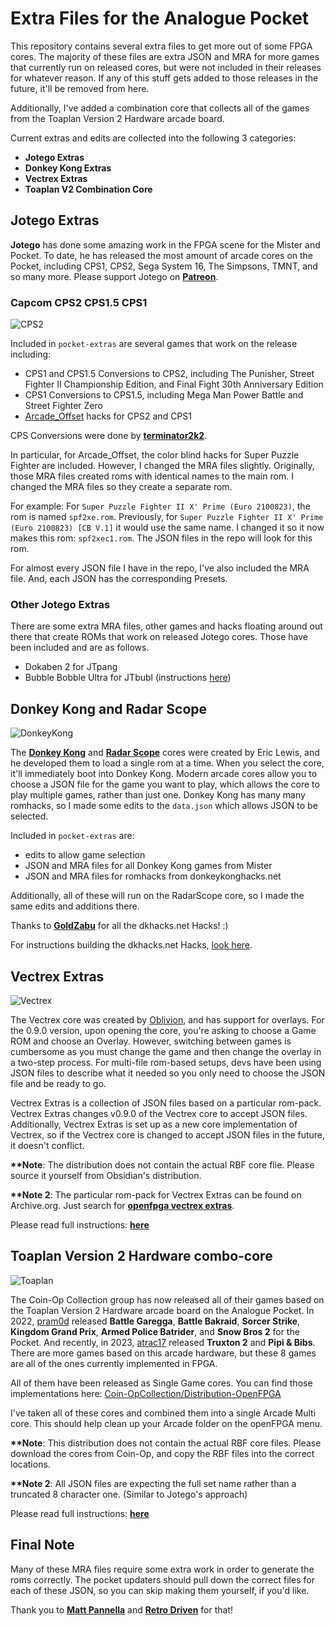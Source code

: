 # Extra Files for the Analogue Pocket

This repository contains several extra files to get more out of some FPGA cores. The majority of these files are extra JSON and MRA for more games that currently run on released cores, but were not included in their releases for whatever reason. If any of this stuff gets added to those releases in the future, it'll be removed from here.

Additionally, I've added a combination core that collects all of the games from the Toaplan Version 2 Hardware arcade board.

Current extras and edits are collected into the following 3 categories:
- <b>Jotego Extras</b>
- <b>Donkey Kong Extras</b>
- <b>Vectrex Extras</b>
- <b>Toaplan V2 Combination Core</b>

## Jotego Extras

<b>Jotego</b> has done some amazing work in the FPGA scene for the Mister and Pocket. To date, he has released the most amount of arcade cores on the Pocket, including CPS1, CPS2, Sega System 16, The Simpsons, TMNT, and so many more. Please support Jotego on <b><a href="https://www.patreon.com/jotego">Patreon</a></b>.

### Capcom CPS2 CPS1.5 CPS1

![CPS2](https://github.com/dyreschlock/pocket-platform-images/blob/v4.0.0/pics/arcade/jtcps2.png?raw=true)

Included in `pocket-extras` are several games that work on the release including: 
- CPS1 and CPS1.5 Conversions to CPS2, including The Punisher, Street Fighter II Championship Edition, and Final Fight 30th Anniversary Edition
- CPS1 Conversions to CPS1.5, including Mega Man Power Battle and Street Fighter Zero
- <a href="https://github.com/atrac17/Arcade_Offset">Arcade_Offset</a> hacks for CPS2 and CPS1

CPS Conversions were done by <b><a href="https://github.com/terminator2k2">terminator2k2</a></b>.

In particular, for Arcade_Offset, the color blind hacks for Super Puzzle Fighter are included. However, I changed the MRA files slightly. Originally, those MRA files created roms with identical names to the main rom. I changed the MRA files so they create a separate rom.

For example: For `Super Puzzle Fighter II X' Prime (Euro 2100823)`, the rom is named `spf2xe.rom`. Previously, for `Super Puzzle Fighter II X' Prime (Euro 2100823) [CB V.1]` it would use the same name. I changed it so it now makes this rom: `spf2xec1.rom`. The JSON files in the repo will look for this rom.

For almost every JSON file I have in the repo, I've also included the MRA file. And, each JSON has the corresponding Presets.

### Other Jotego Extras

There are some extra MRA files, other games and hacks floating around out there that create ROMs that work on released Jotego cores. Those have been included and are as follows.

- Dokaben 2 for JTpang
- Bubble Bobble Ultra for JTbubl (instructions <a href="/jotego_extras/Assets/jtbubl/mra/README.md">here</a>)

## Donkey Kong and Radar Scope

![DonkeyKong](https://github.com/dyreschlock/pocket-platform-images/blob/v4.0.0/pics/arcade/donkeykong.png?raw=true)

The <b><a href="https://github.com/ericlewis/openFPGA-DonkeyKong">Donkey Kong</a></b> and <b><a href="https://github.com/ericlewis/openFPGA-RadarScope">Radar Scope</a></b> cores were created by Eric Lewis, and he developed them to load a single rom at a time.  When you select the core, it'll immediately boot into Donkey Kong. Modern arcade cores allow you to choose a JSON file for the game you want to play, which allows the core to play multiple games, rather than just one.  Donkey Kong has many many romhacks, so I made some edits to the `data.json` which allows JSON to be selected.

Included in `pocket-extras` are:
- edits to allow game selection
- JSON and MRA files for all Donkey Kong games from Mister
- JSON and MRA files for romhacks from donkeykonghacks.net

Additionally, all of these will run on the RadarScope core, so I made the same edits and additions there.

Thanks to <b><a href="https://github.com/GoldZabu">GoldZabu</a></b> for all the dkhacks.net Hacks! :)

For instructions building the dkhacks.net Hacks, <a href="/dk_extras/Assets/donkeykong/mra/donkeykonghacks.net/README.md">look here</a>.

## Vectrex Extras

![Vectrex](https://github.com/dyreschlock/pocket-platform-images/blob/main/pics/home/vectrex.png?raw=true)

The Vectrex core was created by <a href="https://github.com/obsidian-dot-dev">Oblivion</a>, and has support for overlays. For the 0.9.0 version, upon opening the core, you're asking to choose a Game ROM and choose an Overlay. However, switching between games is cumbersome as you must change the game and then change the overlay in a two-step process. For multi-file rom-based setups, devs have been using JSON files to describe what it needed so you only need to choose the JSON file and be ready to go.

Vectrex Extras is a collection of JSON files based on a particular rom-pack. Vectrex Extras changes v0.9.0 of the Vectrex core to accept JSON files. Additionally, Vectrex Extras is set up as a new core implementation of Vectrex, so if the Vectrex core is changed to accept JSON files in the future, it doesn't conflict.

<b>**Note</b>: The distribution does not contain the actual RBF core flie. Please source it yourself from Obsidian's distribution.

<b>**Note 2</b>: The particular rom-pack for Vectrex Extras can be found on Archive.org.  Just search for <b><a href="https://archive.org/search?query=openfpga+vectrex+extras">openfpga vectrex extras</a></b>.

Please read full instructions: <b><a href="/vectrex_extras/README.md">here</a></b>


## Toaplan Version 2 Hardware combo-core

![Toaplan](https://github.com/dyreschlock/pocket-platform-images/blob/main/pics/arcade/toaplan2_c.png?raw=true)

The Coin-Op Collection group has now released all of their games based on the Toaplan Version 2 Hardware arcade board on the Analogue Pocket. In 2022, <a href="https://github.com/psomashekar">pram0d</a> released <b>Battle Garegga</b>, <b>Battle Bakraid</b>, <b>Sorcer Strike</b>, <b>Kingdom Grand Prix</b>, <b>Armed Police Batrider</b>, and <b>Snow Bros 2</b> for the Pocket. And recently, in 2023, <a href="https://github.com/atrac17">atrac17</a> released <b>Truxton 2</b> and <b>Pipi & Bibs</b>. There are more games based on this arcade hardware, but these 8 games are all of the ones currently implemented in FPGA.

All of them have been released as Single Game cores. You can find those implementations here: <a href="https://github.com/Coin-OpCollection/Distribution-OpenFPGA">Coin-OpCollection/Distribution-OpenFPGA</a>

I've taken all of these cores and combined them into a single Arcade Multi core. This should help clean up your Arcade folder on the openFPGA menu.

<b>**Note</b>: This distribution does not contain the actual RBF core files. Please download the cores from Coin-Op, and copy the RBF files into the correct locations.

<b>**Note 2</b>: All JSON files are expecting the full set name rather than a truncated 8 character one. (Similar to Jotego's approach)

Please read full instructions: <b><a href="/toaplan2_complete/README.md">here</a></b>

## Final Note

Many of these MRA files require some extra work in order to generate the roms correctly. The pocket updaters should pull down the correct files for each of these JSON, so you can skip making them yourself, if you'd like.

Thank you to <b><a href="https://github.com/mattpannella">Matt Pannella</a></b> and <b><a href="https://github.com/retrodriven">Retro Driven</a></b> for that!
